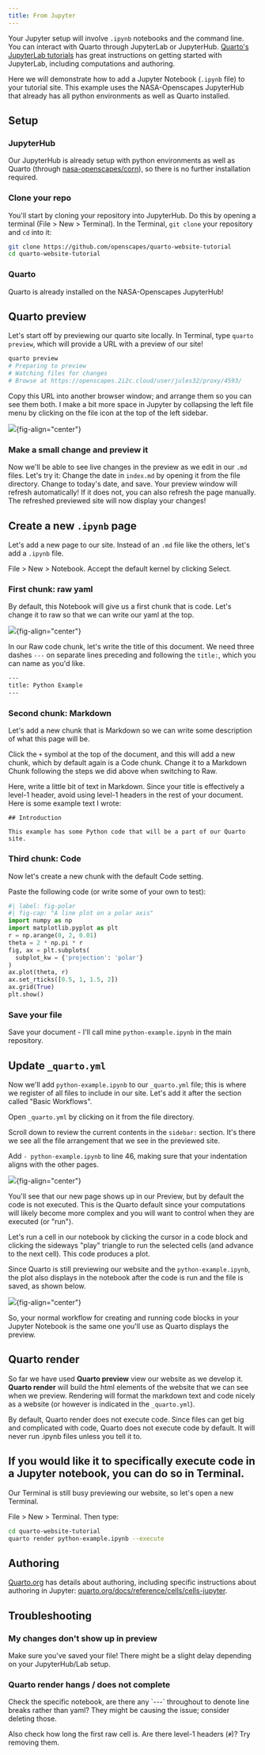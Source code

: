 ```yaml
---
title: From Jupyter
---
```


Your Jupyter setup will involve `.ipynb` notebooks and the command line. You can interact with Quarto through JupyterLab or JupyterHub. [Quarto's JupyterLab tutorials](https://quarto.org/docs/get-started/hello/jupyter.html) has great instructions on getting started with JupyterLab, including computations and authoring.

Here we will demonstrate how to add a Jupyter Notebook (`.ipynb` file) to your tutorial site. This example uses the NASA-Openscapes JupyterHub that already has all python environments as well as Quarto installed.

## Setup

### JupyterHub

Our JupyterHub is already setup with python environments as well as Quarto (through [nasa-openscapes/corn](https://github.com/nasa-openscapes/corn)), so there is no further installation required.

### Clone your repo

You'll start by cloning your repository into JupyterHub. Do this by opening a terminal (File \> New \> Terminal). In the Terminal, `git clone` your repository and `cd` into it:

``` bash
git clone https://github.com/openscapes/quarto-website-tutorial
cd quarto-website-tutorial
```

### Quarto

Quarto is already installed on the NASA-Openscapes JupyterHub!

## Quarto preview

Let's start off by previewing our quarto site locally. In Terminal, type `quarto preview`, which will provide a URL with a preview of our site!

``` bash
quarto preview
# Preparing to preview
# Watching files for changes
# Browse at https://openscapes.2i2c.cloud/user/jules32/proxy/4593/
```

Copy this URL into another browser window; and arrange them so you can see them both. I make a bit more space in Jupyter by collapsing the left file menu by clicking on the file icon at the top of the left sidebar.

![](images/jupyter-side-by-side.png){fig-align="center"}

### Make a small change and preview it

Now we'll be able to see live changes in the preview as we edit in our `.md` files. Let's try it: Change the date in `index.md` by opening it from the file directory. Change to today's date, and save. Your preview window will refresh automatically! If it does not, you can also refresh the page manually. The refreshed previewed site will now display your changes!

## Create a new `.ipynb` page

Let's add a new page to our site. Instead of an `.md` file like the others, let's add a `.ipynb` file.

File \> New \> Notebook. Accept the default kernel by clicking Select.

### First chunk: raw yaml

By default, this Notebook will give us a first chunk that is code. Let's change it to raw so that we can write our yaml at the top.

![](images/jupyter-raw-chunk.png){fig-align="center"}

In our Raw code chunk, let's write the title of this document. We need three dashes `---` on separate lines preceding and following the `title:`, which you can name as you'd like.

``` bash
---
title: Python Example
---
```

### Second chunk: Markdown

Let's add a new chunk that is Markdown so we can write some description of what this page will be.

Click the `+` symbol at the top of the document, and this will add a new chunk, which by default again is a Code chunk. Change it to a Markdown Chunk following the steps we did above when switching to Raw.

Here, write a little bit of text in Markdown. Since your title is effectively a level-1 header, avoid using level-1 headers in the rest of your document. Here is some example text I wrote:

    ## Introduction

    This example has some Python code that will be a part of our Quarto site.

### Third chunk: Code

Now let's create a new chunk with the default Code setting.

Paste the following code (or write some of your own to test):

``` python
#| label: fig-polar
#| fig-cap: "A line plot on a polar axis"
import numpy as np
import matplotlib.pyplot as plt
r = np.arange(0, 2, 0.01)
theta = 2 * np.pi * r
fig, ax = plt.subplots(
  subplot_kw = {'projection': 'polar'} 
)
ax.plot(theta, r)
ax.set_rticks([0.5, 1, 1.5, 2])
ax.grid(True)
plt.show()
```

### Save your file

Save your document - I'll call mine `python-example.ipynb` in the main repository.

## Update `_quarto.yml`

Now we'll add `python-example.ipynb` to our `_quarto.yml` file; this is where we register of all files to include in our site. Let's add it after the section called "Basic Workflows".

Open `_quarto.yml` by clicking on it from the file directory.

Scroll down to review the current contents in the `sidebar:` section. It's there we see all the file arrangement that we see in the previewed site.

Add `- python-example.ipynb` to line 46, making sure that your indentation aligns with the other pages.

![](images/jupyter-python-example.png){fig-align="center"}

You'll see that our new page shows up in our Preview, but by default the code is not executed. This is the Quarto default since your computations will likely become more complex and you will want to control when they are executed (or "run").

Let's run a cell in our notebook by clicking the cursor in a code block and clicking the sideways "play" triangle to run the selected cells (and advance to the next cell). This code produces a plot.

Since Quarto is still previewing our website and the `python-example.ipynb`, the plot also displays in the notebook after the code is run and the file is saved, as shown below.

![](images/jupyter-execute-cell.png){fig-align="center"}

So, your normal workflow for creating and running code blocks in your Jupyter Notebook is the same one you'll use as Quarto displays the preview.

## Quarto render

So far we have used **Quarto preview** view our website as we develop it. **Quarto render** will build the html elements of the website that we can see when we preview. Rendering will format the markdown text and code nicely as a website (or however is indicated in the `_quarto.yml`).

By default, Quarto render does not execute code. Since files can get big and complicated with code, Quarto does not execute code by default. It will never run .ipynb files unless you tell it to.

## If you would like it to specifically execute code in a Jupyter notebook, you can do so in Terminal.

Our Terminal is still busy previewing our website, so let's open a new Terminal.

File \> New \> Terminal. Then type:

``` bash
cd quarto-website-tutorial
quarto render python-example.ipynb --execute
```

## Authoring

[Quarto.org](https://quarto.org) has details about authoring, including specific instructions about authoring in Jupyter: [quarto.org/docs/reference/cells/cells-jupyter](https://quarto.org/docs/reference/cells/cells-jupyter.html).

## Troubleshooting

### My changes don't show up in preview

Make sure you've saved your file! There might be a slight delay depending on your JupyterHub/Lab setup.

### Quarto render hangs / does not complete

Check the specific notebook, are there any \`---\` throughout to denote line breaks rather than yaml? They might be causing the issue; consider deleting those.

Also check how long the first raw cell is. Are there level-1 headers (`#`)? Try removing them.

## 
